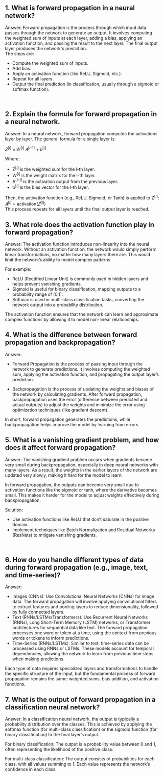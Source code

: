 ## 1. What is forward propagation in a neural network?
Answer: Forward propagation is the process through which input data passes through the network to generate an output. It involves computing the weighted sum of inputs at each layer, adding a bias, applying an activation function, and passing the result to the next layer. The final output layer produces the network's prediction.<br>
The steps are:<br>
- Compute the weighted sum of inputs.
- Add bias.
- Apply an activation function (like ReLU, Sigmoid, etc.).
- Repeat for all layers.
- Output the final prediction (in classification, usually through a sigmoid or softmax function).
<br>

## 2. Explain the formula for forward propagation in a neural network.<br>
Answer: In a neural network, forward propagation computes the activations layer by layer. The general formula for a single layer is:<br>

𝑍<sup>[𝑙]</sup> = 𝑊<sup>[𝑙]</sup> 𝐴<sup>[𝑙-1]</sup> + 𝑏<sup>[𝑙]</sup>

Where:
- Z<sup>[𝑙]</sup> is the weighted sum for the l-th layer.
- W<sup>[𝑙]</sup> is the weight matrix for the l-th layer.
- A<sup>[𝑙-1]</sup> is the activation output from the previous layer.
- b<sup>[𝑙]</sup> is the bias vector for the l-th layer.

Then, the activation function (e.g., ReLU, Sigmoid, or Tanh) is applied to Z<sup>[𝑙]</sup>:<br>
𝐴<sup>[𝑙]</sup> = activation(𝑍<sup>[𝑙]</sup>)<br>
This process repeats for all layers until the final output layer is reached.
<br>

## 3. What role does the activation function play in forward propagation?<br>
Answer: The activation function introduces non-linearity into the neural network. Without an activation function, the network would simply perform linear transformations, no matter how many layers there are. This would limit the network’s ability to model complex patterns.

For example:<br>
- ReLU (Rectified Linear Unit) is commonly used in hidden layers and helps prevent vanishing gradients.
- Sigmoid is useful for binary classification, mapping outputs to a probability range of [0,1].
- Softmax is used in multi-class classification tasks, converting the network output into a probability distribution.

The activation function ensures that the network can learn and approximate complex functions by allowing it to model non-linear relationships.
<br>

## 4. What is the difference between forward propagation and backpropagation?<br>
Answer:
- Forward Propagation is the process of passing input through the network to generate predictions. It involves computing the weighted sum, applying the activation function, and propagating the output layer’s prediction.

- Backpropagation is the process of updating the weights and biases of the network by calculating gradients. After forward propagation, backpropagation uses the error (difference between predicted and actual outputs) to adjust the weights and minimize the error using optimization techniques (like gradient descent).

In short, forward propagation generates the predictions, while backpropagation helps improve the model by learning from errors.
<br>

## 5. What is a vanishing gradient problem, and how does it affect forward propagation?<br>
Answer: The vanishing gradient problem occurs when gradients become very small during backpropagation, especially in deep neural networks with many layers. As a result, the weights in the earlier layers of the network are updated very slowly, making it hard for the model to learn.

In forward propagation, the outputs can become very small due to activation functions like the sigmoid or tanh, where the derivative becomes small. This makes it harder for the model to adjust weights effectively during backpropagation.

Solution:
- Use activation functions like ReLU that don’t saturate in the positive domain.
- Implement techniques like Batch Normalization and Residual Networks (ResNets) to mitigate vanishing gradients.
<br>

## 6. How do you handle different types of data during forward propagation (e.g., image, text, and time-series)?<br>
Answer:

- Images (CNNs): Use Convolutional Neural Networks (CNNs) for image data. The forward propagation will involve applying convolutional filters to extract features and pooling layers to reduce dimensionality, followed by fully connected layers.
- Text (RNNs/LSTMs/Transformers): Use Recurrent Neural Networks (RNNs), Long Short-Term Memory (LSTM) networks, or Transformer architectures for sequential data like text. The forward propagation processes one word or token at a time, using the context from previous words or tokens to inform predictions.
- Time-Series (RNNs/LSTMs): Similar to text, time-series data can be processed using RNNs or LSTMs. These models account for temporal dependencies, allowing the network to learn from previous time steps when making predictions.

Each type of data requires specialized layers and transformations to handle the specific structure of the input, but the fundamental process of forward propagation remains the same: weighted sums, bias addition, and activation functions.

## 7. What is the output of forward propagation in a classification neural network?
Answer: In a classification neural network, the output is typically a probability distribution over the classes. This is achieved by applying the softmax function (for multi-class classification) or the sigmoid function (for binary classification) to the final layer’s output.

For binary classification: The output is a probability value between 0 and 1, often representing the likelihood of the positive class.

For multi-class classification: The output consists of probabilities for each class, with all values summing to 1. Each value represents the network’s confidence in each class.







